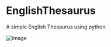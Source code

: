 # EnglishThesaurus
A simple English Thesaurus using python 

![image](https://user-images.githubusercontent.com/38110900/115952377-28078b00-a503-11eb-8d9c-87c87c917b14.png)



